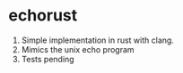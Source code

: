 # echorust

1. Simple implementation in rust with clang.
2. Mimics the unix echo program
3. Tests pending